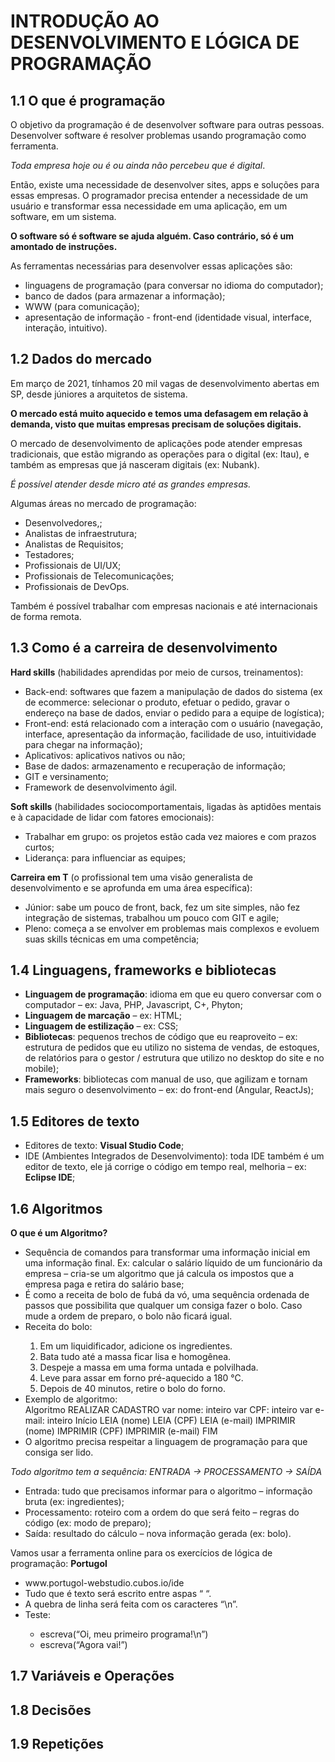 # INTRODUÇÃO AO DESENVOLVIMENTO E LÓGICA DE PROGRAMAÇÃO

## 1.1	O que é programação

   O objetivo da programação é de desenvolver software para outras pessoas. Desenvolver software é resolver problemas usando programação como ferramenta.
   
   <i>Toda empresa hoje ou é ou ainda não percebeu que é digital</i>.
   
   Então, existe uma necessidade de desenvolver sites, apps e soluções para essas empresas. O programador precisa entender a necessidade de um usuário e transformar essa necessidade em uma aplicação, em um software, em um sistema. 
  
   <strong>O software só é software se ajuda alguém. Caso contrário, só é um amontado de instruções.</strong>
  
   As ferramentas necessárias para desenvolver essas aplicações são: 
  
   <ul>
   <li>linguagens de programação (para conversar no idioma do computador);</li>
   <li>banco de dados (para armazenar a informação);</li>
   <li>WWW (para comunicação);</li>
   <li>apresentação de informação - front-end (identidade visual, interface, interação, intuitivo).</li>
   </ul>
   

## 1.2	Dados do mercado

   Em março de 2021, tínhamos 20 mil vagas de desenvolvimento abertas em SP, desde júniores a arquitetos de sistema. 
   
   <strong>O mercado está muito aquecido e temos uma defasagem em relação à demanda, visto que muitas empresas precisam de soluções digitais.</strong>
   
   O mercado de desenvolvimento de aplicações pode atender empresas tradicionais, que estão migrando as operações para o digital (ex: Itau), e também as empresas que já nasceram digitais (ex: Nubank). 
   
   <i>É possível atender desde micro até as grandes empresas.</i>
   
   Algumas áreas no mercado de programação:
   
   <ul>
   <li>Desenvolvedores,;</li>
   <li>Analistas de infraestrutura;</li>
   <li>Analistas de Requisitos;</li>
   <li>Testadores;</li>
   <li>Profissionais de UI/UX;</li>
   <li>Profissionais de Telecomunicações;</li>
   <li>Profissionais de DevOps.</li>
   </ul>
   
   Também é possível trabalhar com empresas nacionais e até internacionais de forma remota.

## 1.3	Como é a carreira de desenvolvimento

   <strong>Hard skills</strong> (habilidades aprendidas por meio de cursos, treinamentos):
   <ul>
   <li>Back-end: softwares que fazem a manipulação de dados do sistema (ex de ecommerce: selecionar o produto, efetuar o pedido, gravar o endereço na base de dados, enviar o pedido para a equipe de logística);</li>
   <li>Front-end: está relacionado com a interação com o usuário (navegação, interface, apresentação da informação, facilidade de uso, intuitividade para chegar na informação);</li>
   <li>Aplicativos: aplicativos nativos ou não;</li>
   <li>Base de dados: armazenamento e recuperação de informação;</li>
   <li>GIT e versinamento;</li>
   <li>Framework de desenvolvimento ágil.</li>
   </ul>
   
   <strong>Soft skills</strong> (habilidades sociocomportamentais, ligadas às aptidões mentais e à capacidade de lidar com fatores emocionais):
   <ul>
   <li>Trabalhar em grupo: os projetos estão cada vez maiores e com prazos curtos;</li>
   <li>Liderança: para influenciar as equipes;</li>
   </ul>
   
   <strong>Carreira em T</strong> (o profissional tem uma visão generalista de desenvolvimento e se aprofunda em uma área específica):
   <ul>
   <li>Júnior: sabe um pouco de front, back, fez um site simples, não fez integração de sistemas, trabalhou um pouco com GIT e agile;</li>
   <li>Pleno: começa a se envolver em problemas mais complexos e evoluem suas skills técnicas em uma competência;</li>
   </ul>

## 1.4	Linguagens, frameworks e bibliotecas

  <ul>
   <li><strong>Linguagem de programação</strong>: idioma em que eu quero conversar com o computador – ex: Java, PHP, Javascript, C+, Phyton;</li>
   <li><strong>Linguagem de marcação</strong> – ex: HTML;</li>
   <li><strong>Linguagem de estilização</strong> – ex: CSS;</li>
   <li><strong>Bibliotecas</strong>: pequenos trechos de código que eu reaproveito – ex: estrutura de pedidos que eu utilizo no sistema de vendas, de estoques, de relatórios para o gestor / estrutura que utilizo no desktop do site e no mobile);</li>
   <li><strong>Frameworks</strong>: bibliotecas com manual de uso, que agilizam e tornam mais seguro o desenvolvimento  – ex: do front-end (Angular, ReactJs);</li>
  </ul>

## 1.5	Editores de texto
   
  <ul>
   <li>Editores de texto: <strong>Visual Studio Code</strong>;</li>
   <li>IDE (Ambientes Integrados de Desenvolvimento): toda IDE também é um editor de texto, ele já corrige o código em tempo real, melhoria – ex: <strong>Eclipse IDE</strong>;</li>
  </ul>
  
## 1.6	Algoritmos

   <strong>O que é um Algoritmo?</strong>
   <ul>
      <li>Sequência de comandos para transformar uma informação inicial em uma informação final. Ex: calcular o salário líquido de um funcionário da empresa – cria-se um algoritmo que já calcula os impostos que a empresa paga e retira do salário base;</li>
      <li>É como a receita de bolo de fubá da vó, uma sequência ordenada de passos que possibilita que qualquer um consiga fazer o bolo.  Caso mude a ordem de preparo, o bolo não ficará igual.</li>
      <li>Receita do bolo:</li>
          <ol>  
            <li>Em um liquidificador, adicione os ingredientes.
            <li>Bata tudo até a massa ficar lisa e homogênea.
            <li>Despeje a massa em uma forma untada e polvilhada.
            <li>Leve para assar em forno pré-aquecido a 180 °C.
            <li>Depois de 40 minutos, retire o bolo do forno. </li></ol> 
      <li>Exemplo de algoritmo:</li>
            Algoritmo REALIZAR CADASTRO
            var nome: inteiro
            var CPF: inteiro
            var e-mail: inteiro
            Início
            LEIA (nome)
            LEIA (CPF)
            LEIA (e-mail)
            IMPRIMIR (nome)
            IMPRIMIR (CPF)
            IMPRIMIR (e-mail)
            FIM
      <li>O algoritmo precisa respeitar a linguagem de programação para que consiga ser lido.</li> 
   </ul>
     
   <i>Todo algoritmo tem a sequência: ENTRADA -> PROCESSAMENTO -> SAÍDA</i>
   <ul>
   <li>Entrada: tudo que precisamos informar para o algoritmo – informação bruta (ex: ingredientes);</li>
   <li>Processamento: roteiro com a ordem do que será feito – regras do código (ex: modo de preparo);</li>
   <li>Saída: resultado do cálculo – nova informação gerada (ex: bolo).</li></ul>
   
   Vamos usar a ferramenta online para os exercícios de lógica de programação: <strong>Portugol</strong>
   <ul>
   <li>www.portugol-webstudio.cubos.io/ide</li>
   <li>Tudo que é texto será escrito entre aspas “ “.</li>
   <li>A quebra de linha será feita com os caracteres “\n”.</li>
   <li>Teste:</li>
      <ul>
      <li>escreva(“Oi, meu primeiro programa!\n”)</li>
      <li>escreva(“Agora vai!”)</li>
</ul></ul>

## 1.7 Variáveis e Operações


## 1.8 Decisões


## 1.9 Repetições

